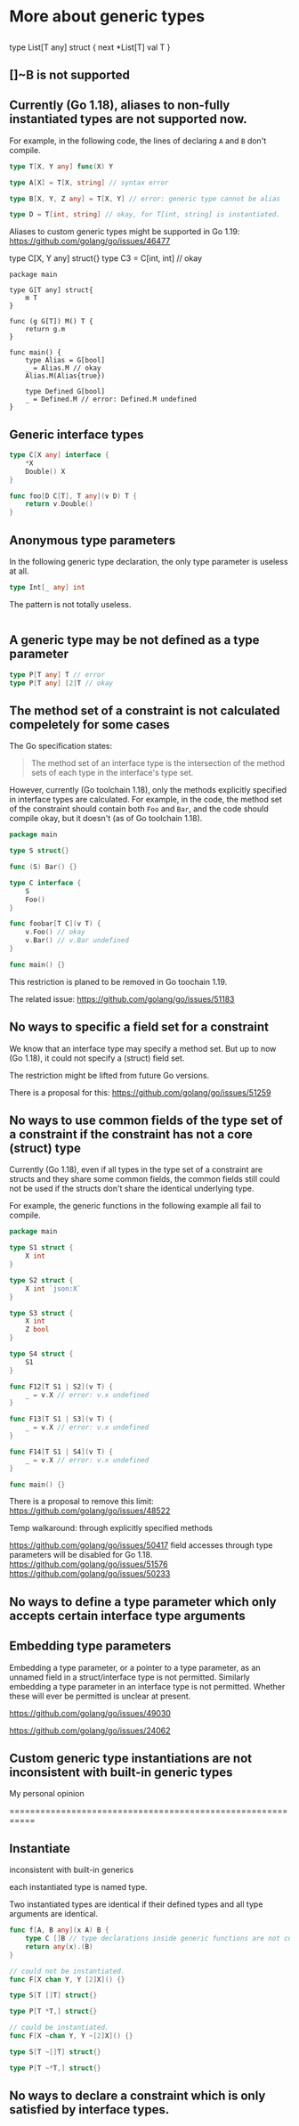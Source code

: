 
# More about generic types

##

type List[T any] struct {
	next *List[T]
	val  T
}


## []~B is not supported

## Currently (Go 1.18), aliases to non-fully instantiated types are not supported now.

For example, in the following code, the lines of declaring `A` and `B` don't compile.

```Go
type T[X, Y any] func(X) Y

type A[X] = T[X, string] // syntax error

type B[X, Y, Z any] = T[X, Y] // error: generic type cannot be alias

type D = T[int, string] // okay, for T[int, string] is instantiated.
```

Aliases to custom generic types might be supported in Go 1.19: https://github.com/golang/go/issues/46477



type C[X, Y any] struct{}
type C3 = C[int, int] // okay

```
package main

type G[T any] struct{
	m T
}

func (g G[T]) M() T {
	return g.m
}

func main() {
	type Alias = G[bool]
	_ = Alias.M // okay
	Alias.M(Alias{true})
	
	type Defined G[bool]
	_ = Defined.M // error: Defined.M undefined
}
```

## Generic interface types

```Go
type C[X any] interface {
	*X
	Double() X
}

func foo[D C[T], T any](v D) T {
	return v.Double()
}
```

## Anonymous type parameters

In the following generic type declaration,
the only type parameter is useless at all.

```Go
type Int[_ any] int
```

The pattern is not totally useless.

```Go

```

## A generic type may be not defined as a type parameter

```Go
type P[T any] T // error
type P[T any] [2]T // okay
```



## The method set of a constraint is not calculated compeletely for some cases

The Go specification states:

> The method set of an interface type is the intersection of the method sets of each type in the interface's type set.

However, currently (Go toolchain 1.18), only the methods explicitly specified in interface types are calculated. For example, in the code, the method set of the constraint should contain both `Foo` and `Bar`,
and the code should compile okay, but it doesn't (as of Go toolchain 1.18).

```Go
package main

type S struct{}

func (S) Bar() {}

type C interface {
	S
	Foo()
}

func foobar[T C](v T) {
	v.Foo() // okay
	v.Bar() // v.Bar undefined
}

func main() {}
```

This restriction is planed to be removed in Go toochain 1.19.

The related issue: https://github.com/golang/go/issues/51183

## No ways to specific a field set for a constraint

We know that an interface type may specify a method set.
But up to now (Go 1.18), it could not specify a (struct) field set.

The restriction might be lifted from future Go versions.

There is a proposal for this: https://github.com/golang/go/issues/51259

## No ways to use common fields of the type set of a constraint if the constraint has not a core (struct) type

Currently (Go 1.18), even if all types in the type set of a constraint
are structs and they share some common fields, the common fields still
could not be used if the structs don't share the identical underlying type.

For example, the generic functions in the following example all fail to compile.

```Go
package main

type S1 struct {
	X int
}

type S2 struct {
	X int `json:X`
}

type S3 struct {
	X int
	Z bool
}

type S4 struct {
	S1
}

func F12[T S1 | S2](v T) {
	_ = v.X // error: v.x undefined
}

func F13[T S1 | S3](v T) {
	_ = v.X // error: v.x undefined
}

func F14[T S1 | S4](v T) {
	_ = v.X // error: v.x undefined
}

func main() {}
```

There is a proposal to remove this limit: https://github.com/golang/go/issues/48522

Temp walkaround: through explicitly specified methods

https://github.com/golang/go/issues/50417
field accesses through type parameters will be disabled for Go 1.18.
https://github.com/golang/go/issues/51576
https://github.com/golang/go/issues/50233

## No ways to define a type parameter which only accepts certain interface type arguments



## Embedding type parameters

Embedding a type parameter, or a pointer to a type parameter, as
an unnamed field in a struct/interface type is not permitted. Similarly
embedding a type parameter in an interface type is not permitted.
Whether these will ever be permitted is unclear at present.

https://github.com/golang/go/issues/49030

https://github.com/golang/go/issues/24062

## Custom generic type instantiations are not inconsistent with built-in generic types

My personal opinion

===========================================================

## Instantiate

inconsistent with built-in generics

each instantiated type is named type.

Two instantiated types are identical if their defined types and all type arguments are identical. 

```Go
func f[A, B any](x A) B {
	type C []B // type declarations inside generic functions are not currently supported
	return any(x).(B)
}
```

```Go
// could not be instantiated.
func F[X chan Y, Y [2]X]() {}

type S[T []T] struct{}

type P[T *T,] struct{}
```

```Go
// could be instantiated.
func F[X ~chan Y, Y ~[2]X]() {}

type S[T ~[]T] struct{}

type P[T ~*T,] struct{}
```



## No ways to declare a constraint which is only satisfied by interface types.






